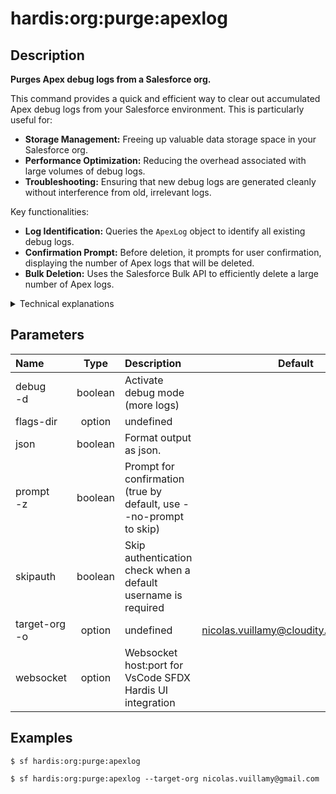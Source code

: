 <!-- This file has been generated with command 'sf hardis:doc:plugin:generate'. Please do not update it manually or it may be overwritten -->
# hardis:org:purge:apexlog

## Description


**Purges Apex debug logs from a Salesforce org.**

This command provides a quick and efficient way to clear out accumulated Apex debug logs from your Salesforce environment. This is particularly useful for:

- **Storage Management:** Freeing up valuable data storage space in your Salesforce org.
- **Performance Optimization:** Reducing the overhead associated with large volumes of debug logs.
- **Troubleshooting:** Ensuring that new debug logs are generated cleanly without interference from old, irrelevant logs.

Key functionalities:

- **Log Identification:** Queries the `ApexLog` object to identify all existing debug logs.
- **Confirmation Prompt:** Before deletion, it prompts for user confirmation, displaying the number of Apex logs that will be deleted.
- **Bulk Deletion:** Uses the Salesforce Bulk API to efficiently delete a large number of Apex logs.

<details markdown="1">
<summary>Technical explanations</summary>

The command's technical implementation involves:

- **SOQL Query:** It executes a SOQL query (`SELECT Id FROM ApexLog LIMIT 50000`) to retrieve the IDs of Apex logs to be deleted. The limit is set to 50,000 to handle large volumes of logs.
- **CSV Export:** The retrieved log IDs are temporarily exported to a CSV file (`ApexLogsToDelete_*.csv`) in the `./tmp` directory.
- **User Confirmation:** It uses the `prompts` library to ask for user confirmation before proceeding with the deletion, displaying the count of logs to be purged.
- **Bulk API Deletion:** It then uses the Salesforce CLI's `sf data delete bulk` command, pointing to the generated CSV file, to perform the mass deletion of Apex logs.
- **File System Operations:** It uses `fs-extra` to create the temporary directory and manage the CSV file.
- **Error Handling:** Includes error handling for the query and deletion operations.
</details>


## Parameters

| Name              |  Type   | Description                                                        |                Default                 | Required | Options |
|:------------------|:-------:|:-------------------------------------------------------------------|:--------------------------------------:|:--------:|:-------:|
| debug<br/>-d      | boolean | Activate debug mode (more logs)                                    |                                        |          |         |
| flags-dir         | option  | undefined                                                          |                                        |          |         |
| json              | boolean | Format output as json.                                             |                                        |          |         |
| prompt<br/>-z     | boolean | Prompt for confirmation (true by default, use --no-prompt to skip) |                                        |          |         |
| skipauth          | boolean | Skip authentication check when a default username is required      |                                        |          |         |
| target-org<br/>-o | option  | undefined                                                          | nicolas.vuillamy@cloudity.com.playnico |          |         |
| websocket         | option  | Websocket host:port for VsCode SFDX Hardis UI integration          |                                        |          |         |

## Examples

```shell
$ sf hardis:org:purge:apexlog
```

```shell
$ sf hardis:org:purge:apexlog --target-org nicolas.vuillamy@gmail.com
```


